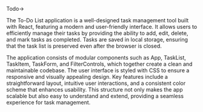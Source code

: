 Todo->

The To-Do List application is a well-designed task management tool built with React, featuring a modern and user-friendly interface. It allows users to efficiently manage their tasks by providing the ability to add, edit, delete, and mark tasks as completed. Tasks are saved in local storage, ensuring that the task list is preserved even after the browser is closed.

The application consists of modular components such as App, TaskList, TaskItem, TaskForm, and FilterControls, which together create a clean and maintainable codebase. The user interface is styled with CSS to ensure a responsive and visually appealing design. Key features include a straightforward layout, intuitive user interactions, and a consistent color scheme that enhances usability. This structure not only makes the app scalable but also easy to understand and extend, providing a seamless experience for task management.






